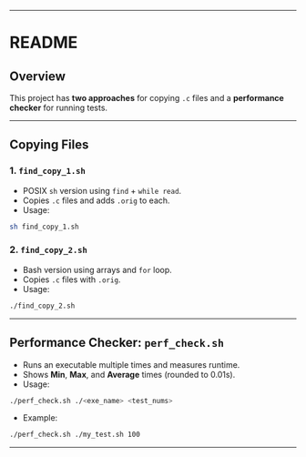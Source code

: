 
---

# README

## Overview

This project has **two approaches** for copying `.c` files and a **performance checker** for running tests.

---

## Copying Files

### 1. `find_copy_1.sh`

* POSIX `sh` version using `find` + `while read`.
* Copies `.c` files and adds `.orig` to each.
* Usage:

```sh
sh find_copy_1.sh
```

### 2. `find_copy_2.sh`

* Bash version using arrays and `for` loop.
* Copies `.c` files with `.orig`.
* Usage:

```bash
./find_copy_2.sh
```

---

## Performance Checker: `perf_check.sh`

* Runs an executable multiple times and measures runtime.
* Shows **Min**, **Max**, and **Average** times (rounded to 0.01s).
* Usage:

```bash
./perf_check.sh ./<exe_name> <test_nums>
```

* Example:

```bash
./perf_check.sh ./my_test.sh 100
```

---
